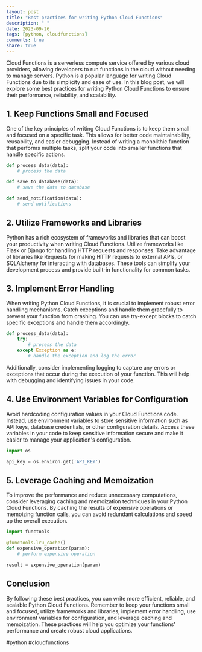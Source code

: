 ```yaml
---
layout: post
title: "Best practices for writing Python Cloud Functions"
description: " "
date: 2023-09-26
tags: [python, cloudfunctions]
comments: true
share: true
---
```


Cloud Functions is a serverless compute service offered by various cloud providers, allowing developers to run functions in the cloud without needing to manage servers. Python is a popular language for writing Cloud Functions due to its simplicity and ease of use. In this blog post, we will explore some best practices for writing Python Cloud Functions to ensure their performance, reliability, and scalability.

## 1. Keep Functions Small and Focused

One of the key principles of writing Cloud Functions is to keep them small and focused on a specific task. This allows for better code maintainability, reusability, and easier debugging. Instead of writing a monolithic function that performs multiple tasks, split your code into smaller functions that handle specific actions. 

```python
def process_data(data):
    # process the data

def save_to_database(data):
    # save the data to database

def send_notification(data):
    # send notifications
```

## 2. Utilize Frameworks and Libraries

Python has a rich ecosystem of frameworks and libraries that can boost your productivity when writing Cloud Functions. Utilize frameworks like Flask or Django for handling HTTP requests and responses. Take advantage of libraries like Requests for making HTTP requests to external APIs, or SQLAlchemy for interacting with databases. These tools can simplify your development process and provide built-in functionality for common tasks.

## 3. Implement Error Handling

When writing Python Cloud Functions, it is crucial to implement robust error handling mechanisms. Catch exceptions and handle them gracefully to prevent your function from crashing. You can use try-except blocks to catch specific exceptions and handle them accordingly.

```python
def process_data(data):
    try:
        # process the data
    except Exception as e:
        # handle the exception and log the error
```

Additionally, consider implementing logging to capture any errors or exceptions that occur during the execution of your function. This will help with debugging and identifying issues in your code.

## 4. Use Environment Variables for Configuration

Avoid hardcoding configuration values in your Cloud Functions code. Instead, use environment variables to store sensitive information such as API keys, database credentials, or other configuration details. Access these variables in your code to keep sensitive information secure and make it easier to manage your application's configuration.

```python
import os

api_key = os.environ.get('API_KEY')
```

## 5. Leverage Caching and Memoization

To improve the performance and reduce unnecessary computations, consider leveraging caching and memoization techniques in your Python Cloud Functions. By caching the results of expensive operations or memoizing function calls, you can avoid redundant calculations and speed up the overall execution.

```python
import functools

@functools.lru_cache()
def expensive_operation(param):
    # perform expensive operation

result = expensive_operation(param)
```

## Conclusion

By following these best practices, you can write more efficient, reliable, and scalable Python Cloud Functions. Remember to keep your functions small and focused, utilize frameworks and libraries, implement error handling, use environment variables for configuration, and leverage caching and memoization. These practices will help you optimize your functions' performance and create robust cloud applications.

#python #cloudfunctions